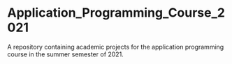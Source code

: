 # Application_Programming_Course_2021
A repository containing academic projects for the application programming course in the summer semester of 2021.
